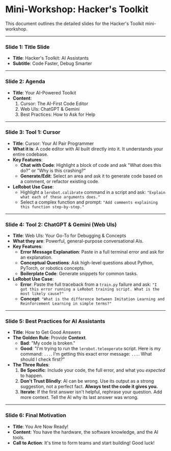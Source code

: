 # Mini-Workshop: Hacker's Toolkit

This document outlines the detailed slides for the Hacker's Toolkit mini-workshop.

---

### **Slide 1: Title Slide**
- **Title**: Hacker's Toolkit: AI Assistants
- **Subtitle**: Code Faster, Debug Smarter

---

### **Slide 2: Agenda**
- **Title**: Your AI-Powered Toolkit
- **Content**:
    1.  Cursor: The AI-First Code Editor
    2.  Web UIs: ChatGPT & Gemini
    3.  Best Practices: How to Ask for Help

---

### **Slide 3: Tool 1: Cursor**
- **Title**: Cursor: Your AI Pair Programmer
- **What it is**: A code editor with AI built directly into it. It understands your entire codebase.
- **Key Features**:
    - **Chat with Code**: Highlight a block of code and ask "What does this do?" or "Why is this crashing?"
    - **Generate/Edit**: Select an area and ask it to generate code based on a comment, or refactor existing code.
- **LeRobot Use Case**:
    - Highlight a `lerobot.calibrate` command in a script and ask: `"Explain what each of these arguments does."`
    - Select a complex function and prompt: `"Add comments explaining this function step-by-step."`

---

### **Slide 4: Tool 2: ChatGPT & Gemini (Web UIs)**
- **Title**: Web UIs: Your Go-To for Debugging & Concepts
- **What they are**: Powerful, general-purpose conversational AIs.
- **Key Features**:
    - **Error Message Explanation**: Paste in a full terminal error and ask for an explanation.
    - **Conceptual Questions**: Ask high-level questions about Python, PyTorch, or robotics concepts.
    - **Boilerplate Code**: Generate snippets for common tasks.
- **LeRobot Use Case**:
    - **Error**: Paste the full traceback from a `train.py` failure and ask: `"I got this error running a LeRobot training script. What is the most likely cause?"`
    - **Concept**: `"What is the difference between Imitation Learning and Reinforcement Learning in simple terms?"`

---

### **Slide 5: Best Practices for AI Assistants**
- **Title**: How to Get Good Answers
- **The Golden Rule**: Provide **Context**.
    - **Bad**: "My code is broken."
    - **Good**: "I'm trying to run the `lerobot.teleoperate` script. Here is my command: `...`. I'm getting this exact error message: `...`. What should I check first?"
- **The Three Rules**:
    1.  **Be Specific**: Include your code, the full error, and what you *expected* to happen.
    2.  **Don't Trust Blindly**: AI can be wrong. Use its output as a strong suggestion, not a perfect fact. **Always test the code it gives you.**
    3.  **Iterate**: If the first answer isn't helpful, rephrase your question. Add more context. Tell the AI why its last answer was wrong.

---

### **Slide 6: Final Motivation**
- **Title**: You Are Now Ready!
- **Content**: You have the hardware, the software knowledge, and the AI tools.
- **Call to Action**: It's time to form teams and start building! Good luck! 
